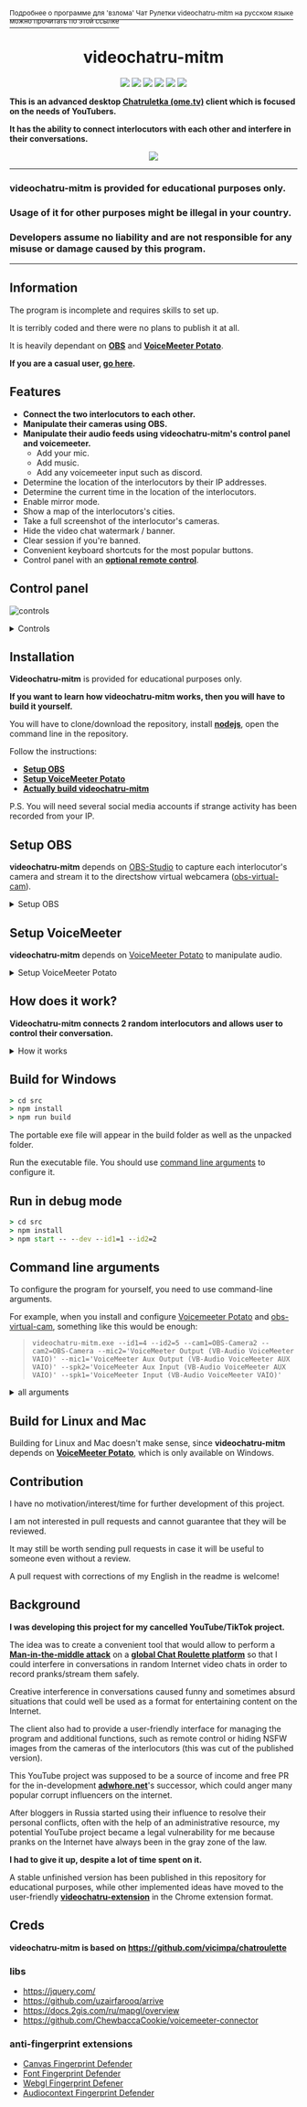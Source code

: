 [<sup>Подробнее о программе для 'взлома' Чат Рулетки videochatru-mitm на русском языке можно прочитать по этой ссылке</sup>](README_RU.md)  
<h1 align="center">videochatru-mitm</h1>

<p align="center">
<img src="https://img.shields.io/badge/Supported_OS-Windows-orange.svg" >
<img src="https://img.shields.io/badge/contributions-not%20welcome-blue.svg?style=flat&color=red" >
<img src="https://img.shields.io/github/contributors/qrlk/videochatru-mitm" >
<img src="https://img.shields.io/github/last-commit/qrlk/videochatru-mitm" >
<img src="https://img.shields.io/github/license/qrlk/videochatru-mitm" >
<img src="https://img.shields.io/date/1632816617?label=released" >
</p>

**This is an advanced desktop [Chatruletka (ome.tv)](https://github.com/qrlk/videochatru-extension#what-is-chat-roulette) client which is focused on the needs of YouTubers.**  

**It has the ability to connect interlocutors with each other and interfere in their conversations.**

<p align="center">
 <img src="screens/screen.gif"> 
</p>

--------------
### **videochatru-mitm** is provided for educational purposes only.
### Usage of it for other purposes might be illegal in your country.  
### Developers assume no liability and are not responsible for any misuse or damage caused by this program.
--------------
## Information
The program is incomplete and requires skills to set up.

It is terribly coded and there were no plans to publish it at all.

It is heavily dependant on **[OBS](https://github.com/qrlk/videochatru-mitm#setup-obs)** and **[VoiceMeeter Potato](https://github.com/qrlk/videochatru-mitm#setup-voicemeeter)**.

**If you are a casual user, [go here](https://github.com/qrlk/videochatru-extension).**

## Features
* **Connect the two interlocutors to each other.**
* **Manipulate their cameras using OBS.**
* **Manipulate their audio feeds using videochatru-mitm's control panel and voicemeeter.**
  * Add your mic.
  * Add music.
  * Add any voicemeeter input such as discord.
* Determine the location of the interlocutors by their IP addresses.
* Determine the current time in the location of the interlocutors.
* Enable mirror mode.
* Show a map of the interlocutors's cities.
* Take a full screenshot of the interlocutor's cameras.
* Hide the video chat watermark / banner.
* Clear session if you're banned.
* Convenient keyboard shortcuts for the most popular buttons.
* Control panel with an **[optional remote control](remote%20control)**.
## Control panel
![controls](screens/control.png)<details>
 <summary>Controls</summary>  
 
 1. Remote IP addresses page.
 2. The first interlocutor's location.
 3. The second interlocutor's location.
 4. Nickname generator (Russian).
 5. WebRTC status 1 - 2.
 6. Settings page.
 7. NSFW detector (extracted from the published version).
 8. Make a screenshot of the 1st / 2nd camera (create a "videochatru" folder in your Downloads).
 9. Mute the first or second interlocutor.
 10. Skip the 1st / 2nd interlocutor. 
 11. Push-To-Talk for discord (right click to switch).
 12. Push-To-Talk for music (right click to switch).
 13. Push-to-talk for your mic (right click to switch).
</details>

## Installation
**Videochatru-mitm** is provided for educational purposes only.  

**If you want to learn how videochatru-mitm works, then you will have to build it yourself.**

You will have to clone/download the repository, install **[nodejs](http://nodejs.org/en/download)**, open the command line in the repository.

Follow the instructions:
* **[Setup OBS](https://github.com/qrlk/videochatru-mitm#setup-obs)**
* **[Setup VoiceMeeter Potato](https://github.com/qrlk/videochatru-mitm#setup-voicemeeter)**
* **[Actually build videochatru-mitm](https://github.com/qrlk/videochatru-mitm#build-for-windows)**

P.S. You will need several social media accounts if strange activity has been recorded from your IP.

## Setup OBS
**videochatru-mitm** depends on [OBS-Studio](https://obsproject.com) to capture each interlocutor's camera and stream it to the directshow virtual webcamera ([obs-virtual-cam](https://github.com/Fenrirthviti/obs-virtual-cam)).
<details>
 <summary>Setup OBS</summary>  
  
* Install [OBS-Studio](https://obsproject.com/).
* Install [obs-virtual-cam](https://github.com/Fenrirthviti/obs-virtual-cam).
  * Select 4 cameras.
* (optional) change each camera's name.
  * Open regedit.exe.
  * Search for "obs-camera".
  * Replace each unique camera to something unique like "CAMERA1"/"CAMERA2"/"CAMERA3"/"CAMERA4".
* Select the OBS output resolution: 640x480.
* Select the OBS bitrate output ~900 kbps (?).
* Enable Studio mode.
* Create two scenes, on each capture each videochatru-mitm's window and crop it so that the interlocutor's camera occupies the entire screen.
* Create a scene filter Virtual Camera and select CAMERA1/CAMERA2, press 'start'.
* Select the first scene, then press 'Transition', then select second scene so they both cameras can work.
* Pass these camera names as a command-line arguments later.

P.S. Always start filter output before reading input from the camera, otherwise the camera's extension will be fixed at 1920x1080 until reboot.
</details>

## Setup VoiceMeeter
**videochatru-mitm** depends on [VoiceMeeter Potato](https://vb-audio.com/Voicemeeter/potato.htm) to manipulate audio.
<details>
 <summary>Setup VoiceMeeter Potato</summary>  
  
* Install [VoiceMeeter Potato](https://vb-audio.com/Voicemeeter/potato.htm).
* Select your mic at `HARWARE INPUT 5`
* Select your speaker at `HARDWARE OUTPUT A1`
* Select `VAIO 3` as the default sound output on your pc.
* Make sure that `Virtual Input VoiceMeeter VAIO` has `A1` and `B1` enabled.
* Make sure that `Virtual Input VoiceMeeter AUX` has `A1` and `B2` enabled.
* `HARWARE INPUT 4` and `HARWARE INPUT 3` are used as discord/music input, use [VAC](https://vac.muzychenko.net/en/) if you want this functionality.

P.S. You should run VoiceMeeter on every startup (there is also a such option), otherwise you won't have sound.  
</details>

## How does it work?
**Videochatru-mitm connects 2 random interlocutors and allows user to control their conversation.**
<details>
 <summary>How it works</summary>  
  
* **Videochatru-mitm** creates two [BrowserWindow](https://www.electronjs.org/docs/api/browser-window)'s instances with https://videochatru.com/embed in each one.
* **Videochatru-mitm** injects a control panel into [videochatru](https://videochatru.com)'m DOM.
  * There is also a [remote control](remote%20control).
* [Integrated extensions]() bypass fingerprinting so both istances can work together.
* [Obs-studio](https://obsproject.com/) captures each instance's interlocutor's cam and outputs it through [obs-virtual-cam](https://github.com/Fenrirthviti/obs-virtual-cam).
  * **Videochatru-mitm** selects the other interlocutor's camera input based on the [command line arguments](https://github.com/qrlk/videochatru-mitm#command-line-arguments) passed to it.
* [VoiceMeeter Potato](https://vb-audio.com/Voicemeeter/potato.htm) handles audio mixering, receiving commands from users via [voicemeeter-connector](https://github.com/ChewbaccaCookie/voicemeeter-connector).
  * **Videochatru-mitm** selects speaker output based on the [command line arguments](https://github.com/qrlk/videochatru-mitm#command-line-arguments) passed to it.
  * **Videochatru-mitm** selects fake mic based on the [command line arguments](https://github.com/qrlk/videochatru-mitm#command-line-arguments) passed to it.


I experimented with webrtc to implement [mitm](https://en.wikipedia.org/wiki/Man-in-the-middle_attack), but due to some chrome bugs and unpleasant delays, it was easier to stay dependent on [VoiceMeeter Potato](https://vb-audio.com/Voicemeeter/potato.htm)/[obs-virtual-cam](https://github.com/Fenrirthviti/obs-virtual-cam).
</details>

## Build for Windows

```cmd
> cd src
> npm install
> npm run build
```
The portable exe file will appear in the build folder as well as the unpacked folder.  

Run the executable file. You should use [command line arguments](https://github.com/qrlk/videochatru-mitm#command-line-arguments) to configure it.
## Run in debug mode

```cmd
> cd src
> npm install
> npm start -- --dev --id1=1 --id2=2
```
## Command line arguments
To configure the program for yourself, you need to use command-line arguments. 

For example, when you install and configure [Voicemeeter Potato](https://github.com/qrlk/videochatru-mitm#setup-voicemeeter) and [obs-virtual-cam](https://github.com/qrlk/videochatru-mitm#setup-obs), something like this would be enough:

> `videochatru-mitm.exe --id1=4 --id2=5 --cam1=OBS-Camera2 --cam2=OBS-Camera --mic2='VoiceMeeter Output (VB-Audio VoiceMeeter VAIO)' --mic1='VoiceMeeter Aux Output (VB-Audio VoiceMeeter AUX VAIO)' --spk2='VoiceMeeter Aux Input (VB-Audio VoiceMeeter AUX VAIO)' --spk1='VoiceMeeter Input (VB-Audio VoiceMeeter VAIO)' `
<details>
<summary>all arguments</summary>

### window n1
* `id1` - id of the permanent [session](https://www.electronjs.org/docs/api/session ) for the first window.
  * **By default:** 1.
* `cam1` is the name of the camera for the first window.
  * This camera will be selected from the list.
  * Specify here the camera that shows the image from another window.
* `mic1` is the name of the microphone for the first window.
  * This microphone will be selected from the list.
  * Specify here the virtual cable to which the sound comes from another window.
* `spk1` is the name of the audio output device for the first window.
  * This audio output device will be selected from the list.
  * Specify here the virtual cable to which you want to send audio to another window.
### window n2
* `id2` - id of the permanent [session](https://www.electronjs.org/docs/api/session ) for the first window.
  * **By default:** 2.
* `cam2` is the name of the camera for the second window.
  * This camera will be selected from the list.
  * Specify here the camera that shows the image from another window.
* `mic2` is the name of the microphone for the second window.
  * This microphone will be selected from the list.
  * Specify here the virtual cable to which the sound comes from another window.
* `spk2` is the name of the microphone for the second window.
  * This audio output device will be selected from the list.
  * Specify here the virtual cable to which you want to send audio to another window.
### voicemeeter
* `input1` is the Voicemeeter input number to which the sound comes from the first window.
  * **By default:** 5.
* `input2` is the Voicemeeter input number to which the sound comes from the second window.
  * **By default:** 6.
* `inputmic` is the Voicemeeter input number that your microphone is on.
  * **By default:** 4.
* `inputmusic` is the Voicemeeter input number on which the virtual cable that the music comes from the player is on.
  * **By default:** 2.
* `inputdiscord` - the number of the Voicemeeter input on which the virtual cable to which the sound from the discord comes.
  * **By default:** 3.
* `outputspeaker` - the number of the VoiceMeeter output to your headphones.
  * **By default:** 0.
* `outputmicmusictodiscord` is the VoiceMeeter output number where the music will be output if you want to mix it with a microphone and output it to discord.
  * **By default:** 1.
<details>
<summary>Numbers</summary>

* 0 - A1
* 1 - A2
* 2 - A3
* 3 - A4
* 4 - A5
* 5 - B1
* 6 - B2
* 7 - B3
</details>

### other
* `ws` - is the web socket address of the server for remote management.
* `checkip` - if specified, it will show information about your IP at the start.

</details>

## Build for Linux and Mac
Building for Linux and Mac doesn't make sense, since **videochatru-mitm** depends on **[VoiceMeeter Potato](https://vb-audio.com/Voicemeeter/potato.htm)**, which is only available on Windows.

## Contribution
I have no motivation/interest/time for further development of this project.  

I am not interested in pull requests and cannot guarantee that they will be reviewed.

It may still be worth sending pull requests in case it will be useful to someone even without a review.

A pull request with corrections of my English in the readme is welcome!

## Background
**I was developing this project for my cancelled YouTube/TikTok project.**

The idea was to create a convenient tool that would allow to perform a **[Man-in-the-middle attack](https://en.wikipedia.org/wiki/Man-in-the-middle_attack)** on a **[global Chat Roulette platform](https://github.com/qrlk/videochatru-extension#what-is-chat-roulette)** so that I could interfere in conversations in random Internet video chats in order to record pranks/stream them safely.


Creative interference in conversations caused funny and sometimes absurd situations that could well be used as a format for entertaining content on the Internet.

The client also had to provide a user-friendly interface for managing the program and additional functions, such as remote control or hiding NSFW images from the cameras of the interlocutors (this was cut of the published version).

This YouTube project was supposed to be a source of income and free PR for the in-development **[adwhore.net](https://adwhore.net)**'s successor, which could anger many popular corrupt influencers on the internet.

After bloggers in Russia started using their influence to resolve their personal conflicts, often with the help of an administrative resource, my potential YouTube project became a legal vulnerability for me because pranks on the Internet have always been in the gray zone of the law.  

**I had to give it up, despite a lot of time spent on it.**

A stable unfinished version has been published in this repository for educational purposes, while other implemented ideas have moved to the user-friendly **[videochatru-extension](https://github.com/qrlk/videochatru-extension)** in the Chrome extension format.

## Creds
**videochatru-mitm is based on https://github.com/vicimpa/chatroulette**

### libs
* https://jquery.com/
* https://github.com/uzairfarooq/arrive
* https://docs.2gis.com/ru/mapgl/overview
* https://github.com/ChewbaccaCookie/voicemeeter-connector

### anti-fingerprint extensions

* [Canvas Fingerprint Defender](https://chrome.google.com/webstore/detail/canvas-fingerprint-defend/lanfdkkpgfjfdikkncbnojekcppdebfp)
* [Font Fingerprint Defender](https://chrome.google.com/webstore/detail/font-fingerprint-defender/fhkphphbadjkepgfljndicmgdlndmoke)
* [Webgl Fingerprint Defener](https://chrome.google.com/webstore/detail/webgl-fingerprint-defende/olnbjpaejebpnokblkepbphhembdicik)
* [Audiocontext Fingerprint Defender](https://chrome.google.com/webstore/detail/audiocontext-fingerprint/pcbjiidheaempljdefbdplebgdgpjcbe)

